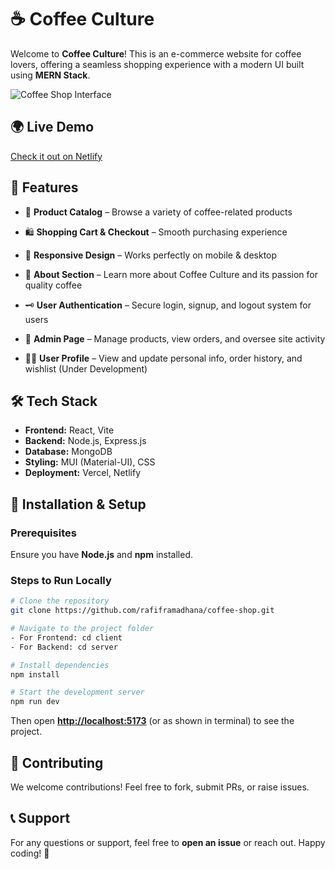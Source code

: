 # ☕ Coffee Culture

Welcome to **Coffee Culture**! This is an e-commerce website for coffee lovers, offering a seamless shopping experience with a modern UI built using **MERN Stack**.

![Coffee Shop Interface](https://i.imgur.com/ff7vn2e.png)

## 🌍 Live Demo

[Check it out on Netlify](https://coffeeculture-id.netlify.app/)

## 📌 Features

- 🛒 **Product Catalog** – Browse a variety of coffee-related products

- 🛍️ **Shopping Cart & Checkout** – Smooth purchasing experience

- 📱 **Responsive Design** – Works perfectly on mobile & desktop

- 📖 **About Section** – Learn more about Coffee Culture and its passion for quality coffee

- 🗝️ **User Authentication** – Secure login, signup, and logout system for users

- 📝 **Admin Page** – Manage products, view orders, and oversee site activity

- 🙍‍♂️ **User Profile** – View and update personal info, order history, and wishlist (Under Development)

## 🛠️ Tech Stack

- **Frontend:** React, Vite
- **Backend:** Node.js, Express.js
- **Database:** MongoDB
- **Styling:** MUI (Material-UI), CSS 
- **Deployment:** Vercel, Netlify

## 🚀 Installation & Setup

### Prerequisites

Ensure you have **Node.js** and **npm** installed.

### Steps to Run Locally

```sh
# Clone the repository
git clone https://github.com/rafiframadhana/coffee-shop.git

# Navigate to the project folder
- For Frontend: cd client
- For Backend: cd server

# Install dependencies
npm install

# Start the development server
npm run dev
```

Then open **[http://localhost:5173](http://localhost:5173)** (or as shown in terminal) to see the project.

## 🤝 Contributing

We welcome contributions! Feel free to fork, submit PRs, or raise issues.

## 📞 Support

For any questions or support, feel free to **open an issue** or reach out. Happy coding! 🚀

